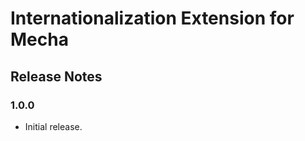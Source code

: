 Internationalization Extension for Mecha
========================================

Release Notes
-------------

### 1.0.0

 - Initial release.

